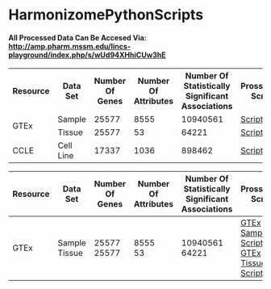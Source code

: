 # HarmonizomePythonScripts

#### All Processed Data Can Be Accesed Via: <br/> http://amp.pharm.mssm.edu/lincs-playground/index.php/s/wUd94XHhiCUw3hE


<table>
  <tr>
    <th>
      Resource
    </th>
    <th>
      Data Set
    </th>
    <th>
      Number Of Genes
    </th>
    <th>
      Number Of Attributes
    </th>
    <th>
      Number Of Statistically Significant Associations
    </th>
    <th>
      Prossecing Script
    </th>
    <th>
      Processed Data
    </th>
  </tr>
  <tr>
    <td rowspan="2">
      GTEx
    </td>
    <td>
      Sample
    </td>
      <td>
      25577
    </td>
    <td>
      8555
    </td>
      <td>
      10940561
    </td>
    <td>
      <a href="https://github.com/MaayanLab/HarmonizomePythonScripts/tree/master/GTEx/Sample" target="_blank">Script</a>
    </td>  
    <td>
      <a href="http://amp.pharm.mssm.edu/lincs-playground/index.php/s/wUd94XHhiCUw3hE?path=%2FGTEx%2FSample" target="_blank">Data</a>
    </td>
  </tr>
  <tr>
    <td>
      Tissue
    </td>
    <td>
      25577
    </td>
    <td>
      53
    </td>
    <td>
      64221
    </td>
    <td>
      <a href="https://github.com/MaayanLab/HarmonizomePythonScripts/tree/master/GTEx/Tissue" target="_blank">Script</a>
    </td>
    <td>
      <a href="http://amp.pharm.mssm.edu/lincs-playground/index.php/s/wUd94XHhiCUw3hE?path=%2FGTEx%2FTissue">Data</a>
    </td>
  </tr>
  <tr>
    <td>
      CCLE
    </td>
    <td>
      Cell Line
    </td>
      <td>
      17337
    </td>
    <td>
      1036
    </td>
      <td>
      898462
    </td>
    <td>
      <a href="https://github.com/MaayanLab/HarmonizomePythonScripts/tree/master/CCLE" target="_blank">Script</a>
    </td>  
    <td>
      <a href="http://amp.pharm.mssm.edu/lincs-playground/index.php/s/wUd94XHhiCUw3hE?path=%2FCCLE" target="_blank">Data</a>
    </td>
  </tr>
</table>


| Resource | Data Set | Number Of Genes | Number Of Attributes | Number Of Statistically Significant Associations | Prossecing Script | Processed Data |
|-|-|-|-|-|-|-|
| GTEx | Sample<br>Tissue | 25577<br>25577 | 8555<br>53 | 10940561<br>64221| [ GTEx Sample Script ](https://github.com/MaayanLab/HarmonizomePythonScripts/tree/master/GTEx/Sample)<br>[ GTEx Tissue Script ](https://github.com/MaayanLab/HarmonizomePythonScripts/tree/master/GTEx/Tissue) | [ GTEx Sample Data ](http://amp.pharm.mssm.edu/lincs-playground/index.php/s/wUd94XHhiCUw3hE?path=%2FGTEx%2FSample)<br>[ GTEx Tissue Data](http://amp.pharm.mssm.edu/lincs-playground/index.php/s/wUd94XHhiCUw3hE?path=%2FGTEx%2FTissue) |
